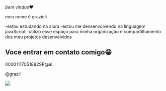 *bem vindos*❤

meu nome é grazieli

-estou estudando na alura
-estou me densenvolvendo na linguagem javaScript
-utilizo esse espaço para minha organização e compartilhamento dos meu projetos desenvolvidos

## Voce entrar em contato comigo😁  

00001117051882SP@al.

@grazii

![](https://media1.tenor.com/m/MSazYl7ZWLcAAAAd/ok.gif)
